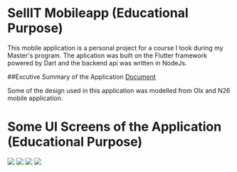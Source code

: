 # SellIT Mobileapp (Educational Purpose)
 This mobile application is a personal project for a course I took during my Master's program. The aplication was built on the Flutter framework powered by Dart and the backend api was written in NodeJs.

##Excutive Summary of the Application
[Document](https://docs.google.com/document/d/11pKeHCEFNEo_TIwEz3EjIrHNZ2mUv9N7jiiGhmZo47s/edit?usp=sharing)

Some of the design used in this application was modelled from Olx and N26 mobile application. 

# Some UI Screens of the Application (Educational Purpose)
![](ReadMeImages/image1.jpg) ![](ReadMeImages/image2.jpg) ![](ReadMeImages/image3.jpg) ![](ReadMeImages/image7.jpg) 

